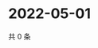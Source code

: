 # 2022-05-01

共 0 条

<!-- BEGIN WEIBO -->
<!-- 最后更新时间 Sun May 01 2022 04:16:41 GMT+0800 (China Standard Time) -->

<!-- END WEIBO -->
